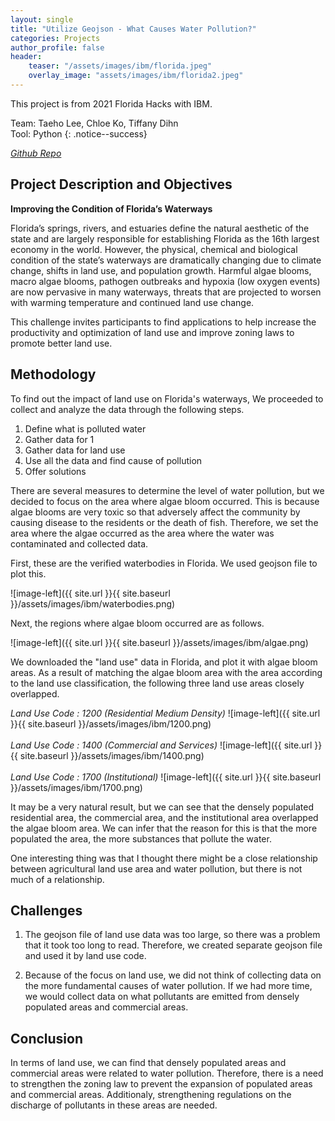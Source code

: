 ```yaml
---
layout: single
title: "Utilize Geojson - What Causes Water Pollution?"
categories: Projects
author_profile: false
header:
    teaser: "/assets/images/ibm/florida.jpeg"
    overlay_image: "assets/images/ibm/florida2.jpeg"
---
```

This project is from 2021 Florida Hacks with IBM.

Team: Taeho Lee, Chloe Ko, Tiffany Dihn     
Tool: Python
{: .notice--success}

<cite><a href="https://github.com/lth221/IBM-Hackathon">Github Repo</a></cite>

## Project Description and Objectives
**Improving the Condition of Florida’s Waterways**

Florida’s springs, rivers, and estuaries define the natural aesthetic of the state and are largely responsible for establishing Florida as the 16th largest economy in the world. However, the physical, chemical and biological condition of the state’s waterways are dramatically changing due to climate change, shifts in land use, and population growth. Harmful algae blooms, macro algae blooms, pathogen outbreaks and hypoxia (low oxygen events) are now pervasive in many waterways, threats that are projected to worsen with warming temperature and continued land use change.

This challenge invites participants to find applications to help increase the productivity and optimization of land use and improve zoning laws to promote better land use.
 
## Methodology

To find out the impact of land use on Florida's waterways, We proceeded to collect and analyze the data through the following steps.

1. Define what is polluted water
2. Gather data for 1
3. Gather data for land use
4. Use all the data and find cause of pollution
5. Offer solutions

There are several measures to determine the level of water pollution, but we decided to focus on the area where algae bloom occurred. This is because algae blooms are very toxic so that adversely affect the community by causing disease to the residents or the death of fish. Therefore, we set the area where the algae occurred as the area where the water was contaminated and collected data.

First, these are the verified waterbodies in Florida. We used geojson file to plot this.

![image-left]({{ site.url }}{{ site.baseurl }}/assets/images/ibm/waterbodies.png)

Next, the regions where algae bloom occurred are as follows.

![image-left]({{ site.url }}{{ site.baseurl }}/assets/images/ibm/algae.png)

We downloaded the "land use" data in Florida, and plot it with algae bloom areas. As a result of matching the algae bloom area with the area according to the land use classification, the following three land use areas closely overlapped.

*Land Use Code : 1200 (Residential Medium Density)*
![image-left]({{ site.url }}{{ site.baseurl }}/assets/images/ibm/1200.png)
<br />
<br />
*Land Use Code : 1400 (Commercial and Services)*
![image-left]({{ site.url }}{{ site.baseurl }}/assets/images/ibm/1400.png)
<br />
<br />
*Land Use Code : 1700 (Institutional)*
![image-left]({{ site.url }}{{ site.baseurl }}/assets/images/ibm/1700.png)

It may be a very natural result, but we can see that the densely populated residential area, the commercial area, and the institutional area overlapped the algae bloom area. We can infer that the reason for this is that the more populated the area, the more substances that pollute the water. 

One interesting thing was that I thought there might be a close relationship between agricultural land use area and water pollution, but there is not much of a relationship.


## Challenges

1. The geojson file of land use data was too large, so there was a problem that it took too long to read. Therefore, we created separate geojson file and used it by land use code.

2. Because of the focus on land use, we did not think of collecting data on the more fundamental causes of water pollution. If we had more time, we would collect data on what pollutants are emitted from densely populated areas and commercial areas. 


## Conclusion

In terms of land use, we can find that densely populated areas and commercial areas were related to water pollution. Therefore, there is a need to strengthen the zoning law to prevent the expansion of populated areas and commercial areas. Additionaly, strengthening regulations on the discharge of pollutants in these areas are needed.


